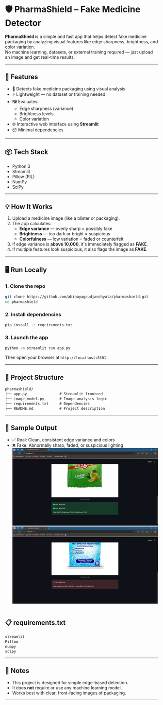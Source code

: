 # 🛡️ PharmaShield – Fake Medicine Detector

**PharmaShield** is a simple and fast app that helps detect fake medicine packaging by analyzing visual features like edge sharpness, brightness, and color variation.  
No machine learning, datasets, or external training required — just upload an image and get real-time results.

---

## 🚀 Features

- 🧠 Detects fake medicine packaging using visual analysis
- ⚡ Lightweight — no dataset or training needed
- 🖼️ Evaluates:
  - Edge sharpness (variance)
  - Brightness levels
  - Color variation
- 🌐 Interactive web interface using **Streamlit**
- 📦 Minimal dependencies

---

## 📦 Tech Stack

- Python 3
- Streamlit
- Pillow (PIL)
- NumPy
- SciPy

---

## 💡 How It Works

1. Upload a medicine image (like a blister or packaging).
2. The app calculates:
   - **Edge variance** — overly sharp = possibly fake
   - **Brightness** — too dark or bright = suspicious
   - **Colorfulness** — low variation = faded or counterfeit
3. If edge variance is **above 10,000**, it's immediately flagged as **FAKE**.
4. If multiple features look suspicious, it also flags the image as **FAKE**.

---

## 🖥️ Run Locally

### 1. Clone the repo
```bash
git clone https://github.com/abinayagoudjandhyala/pharmashield.git
cd pharmashield
```

### 2. Install dependencies
```bash
pip install -r requirements.txt
```

### 3. Launch the app
```bash
python -m streamlit run app.py 
```

Then open your browser at `http://localhost:8501`

---

## 📁 Project Structure

```
pharmashield/
├── app.py               # Streamlit frontend
├── image_model.py       # Image analysis logic
├── requirements.txt     # Dependencies
├── README.md            # Project description
```

---

## 🧪 Sample Output

- ✅ Real: Clean, consistent edge variance and colors
- ❌ Fake: Abnormally sharp, faded, or suspicious lighting
![alt text](image.png)
![alt text](<output fake.png>)

---

## 📋 requirements.txt

```
streamlit
Pillow
numpy
scipy
```

---

## 📌 Notes

- This project is designed for simple edge-based detection.
- It does **not** require or use any machine learning model.
- Works best with clear, front-facing images of packaging.

---
